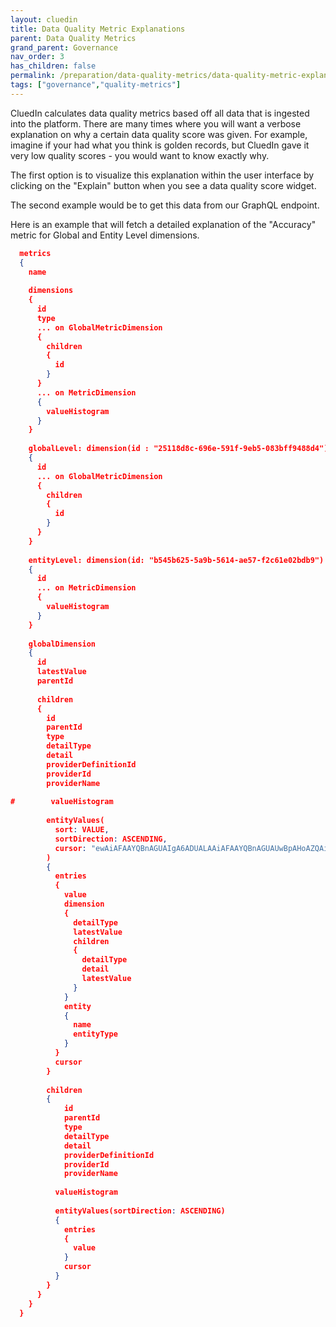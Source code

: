 ```yaml
---
layout: cluedin
title: Data Quality Metric Explanations
parent: Data Quality Metrics
grand_parent: Governance
nav_order: 3
has_children: false
permalink: /preparation/data-quality-metrics/data-quality-metric-explanations
tags: ["governance","quality-metrics"]
---
```



CluedIn calculates data quality metrics based off all data that is ingested into the platform. There are many times where you will want a verbose explanation on why a certain data quality score was given. For example, imagine if your had what you think is golden records, but CluedIn gave it very low quality scores - you would want to know exactly why. 

The first option is to visualize this explanation within the user interface by clicking on the "Explain" button when you see a data quality score widget. 

The second example would be to get this data from our GraphQL endpoint. 

Here is an example that will fetch a detailed explanation of the "Accuracy" metric for Global and Entity Level dimensions.

```json
  metrics
  {
    name
    
    dimensions
    {
      id
      type
      ... on GlobalMetricDimension
      {
        children
        {
          id
        }
      }
      ... on MetricDimension
      {
        valueHistogram
      }
    }
    
    globalLevel: dimension(id : "25118d8c-696e-591f-9eb5-083bff9488d4")
    {
      id
      ... on GlobalMetricDimension
      {
        children
        {
          id
        }
      }
    }
    
    entityLevel: dimension(id: "b545b625-5a9b-5614-ae57-f2c61e02bdb9")
    {
      id
      ... on MetricDimension
      {
        valueHistogram
      }
    }
    
    globalDimension
    {
      id
      latestValue
      parentId
      
      children
      {
        id
        parentId
        type
        detailType
        detail
        providerDefinitionId
        providerId
        providerName
        
#        valueHistogram
        
        entityValues(
          sort: VALUE, 
          sortDirection: ASCENDING,
          cursor: "ewAiAFAAYQBnAGUAIgA6ADUALAAiAFAAYQBnAGUAUwBpAHoAZQAiADoAMgAwAH0A"
        )
        {
          entries
          {
            value
            dimension
            {
              detailType
              latestValue
              children
              {
                detailType
                detail
                latestValue
              }
            }
            entity
            {
              name
              entityType
            }
          }
          cursor
        }
       
        children
        {
        	id
        	parentId
        	type
        	detailType
        	detail
        	providerDefinitionId
        	providerId
        	providerName
          
          valueHistogram
          
          entityValues(sortDirection: ASCENDING)
          {
            entries
            {
              value
            }
            cursor
          }
        }
      }
    }
  }
```